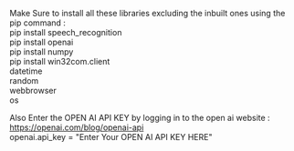 Make Sure to install all these libraries excluding the inbuilt ones using the pip command : <br>
pip install speech_recognition <br>
pip install openai<br>
pip install numpy <br>
pip install win32com.client<br>
datetime<br>
random<br>
webbrowser<br>
os<br>

Also Enter the OPEN AI API KEY by logging in to the open ai website :<br> https://openai.com/blog/openai-api<br>
openai.api_key = "Enter Your OPEN AI API KEY HERE"
